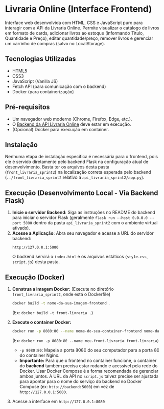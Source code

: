 # Livraria Online (Interface Frontend)

Interface web desenvolvida com HTML, CSS e JavaScript puro para interagir com a API da Livraria Online. Permite visualizar o catálogo de livros em formato de cards, adicionar livros ao estoque (informando Título, Quantidade e Preço), editar quantidade/preço, remover livros e gerenciar um carrinho de compras (salvo no LocalStorage).

## Tecnologias Utilizadas

* HTML5
* CSS3
* JavaScript (Vanilla JS)
* Fetch API (para comunicação com o backend)
* Docker (para containerização)

## Pré-requisitos

* Um navegador web moderno (Chrome, Firefox, Edge, etc.).
* O [Backend da API Livraria Online](https://github.com/lphillipe/api_livraria_sprint2.git) deve estar em execução.
* (Opcional) Docker para execução em container.

## Instalação

Nenhuma etapa de instalação específica é necessária para o frontend, pois ele é servido diretamente pelo backend Flask na configuração atual de desenvolvimento. Basta ter os arquivos desta pasta (`front_livraria_sprint2`) na localização correta esperada pelo backend (`../front_livraria_sprint2` relativo a `api_livraria_sprint2/app.py`).

## Execução (Desenvolvimento Local - Via Backend Flask)

1.  **Inicie o servidor Backend:** Siga as instruções no README do backend para iniciar o servidor Flask (geralmente `flask run --host 0.0.0.0 --port 5000` dentro da pasta `api_livraria_sprint2` com o ambiente virtual ativado).
2.  **Acesse a Aplicação:** Abra seu navegador e acesse a URL do servidor backend:
    ```
    http://127.0.0.1:5000
    ```
    O backend servirá o `index.html` e os arquivos estáticos (`style.css`, `script.js`) desta pasta.

## Execução (Docker)

1.  **Construa a imagem Docker:** (Execute no diretório `front_livraria_sprint2`, onde está o Dockerfile)
    ```bash
    docker build -t nome-da-sua-imagem-frontend .
    ```
    (Ex: `docker build -t front-livraria .`)

2.  **Execute o container Docker:**
    ```bash
    docker run -p 8080:80 --name nome-do-seu-container-frontend nome-da-sua-imagem-frontend
    ```
    (Ex: `docker run -p 8080:80 --name meu-front-livraria front-livraria`)
    * `-p 8080:80`: Mapeia a porta 8080 do seu computador para a porta 80 do container Nginx.
    * **Importante:** Para que o frontend no container funcione, o container do **backend** também precisa estar rodando e acessível pela rede do Docker. Usar Docker Compose é a forma recomendada de gerenciar ambos juntos. A URL da API no `script.js` talvez precise ser ajustada para apontar para o nome do serviço do backend no Docker Compose (ex: `http://backend:5000`) em vez de `http://127.0.0.1:5000`.

3.  Acesse a interface em `http://127.0.0.1:8080`
